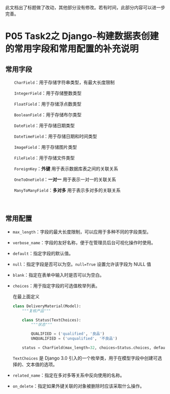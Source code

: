 
此文档出了标题做了改动，其他部分没有修改。若有时间，此部分内容可以进一步完善。
# P05 Task2之 Django-构建数据表创建的常用字段和常用配置的补充说明

## 常用字段

　　`CharField`：用于存储字符串类型，有最大长度限制

　　`IntegerField`：用于存储整数类型

　　`FloatField`：用于存储浮点数类型

　　`BooleanField`：用于存储布尔类型

　　`DateField`：用于存储日期类型

　　`DateTimeField`：用于存储日期和时间类型

　　`ImageField`：用于存储图片类型

　　`FileField`：用于存储文件类型

　　`ForeignKey`：**外键** 用于表示数据库表之间的关联关系

　　`OneToOneField`：**一对一** 用于表示一对一的关联关系

　　`ManyToManyField`：**多对多** 用于表示多对多的关联关系

　　‍

## 常用配置

* `max_length`：字段的最大长度限制，可以应用于多种不同的字段类型。
* `verbose_name`：字段的友好名称，便于在管理员后台可视化操作时使用。
* `default`：指定字段的默认值。
* `null`：指定字段是否可以为空。`null=True` 设置允许该字段为 NULL 值
* `blank`：指定在表单中输入时是否可以为空白。
* `choices`：用于指定字段的可选值枚举列表。

  在最上面定义

  ```python
  class DeliveryMaterial(Model):
      """复核产品"""

      class Status(TextChoices):
          """状态"""

          QUALIFIED = ('qualified', '良品')
          UNQUALIFIED = ('unqualified', '不良品')

      status = CharField(max_length=32, choices=Status.choices, default=Status.QUALIFIED, verbose_name='状态')
  ```

  `TextChoices` 是 Django 3.0 引入的一个枚举类，用于在模型字段中创建可选择的、文本值的选项。
* `related_name`：指定在多对多等关系中反向使用的名称。
* `on_delete`：指定如果外键关联的对象被删除时应该采取什么操作。

　　‍

　　‍

　　‍
